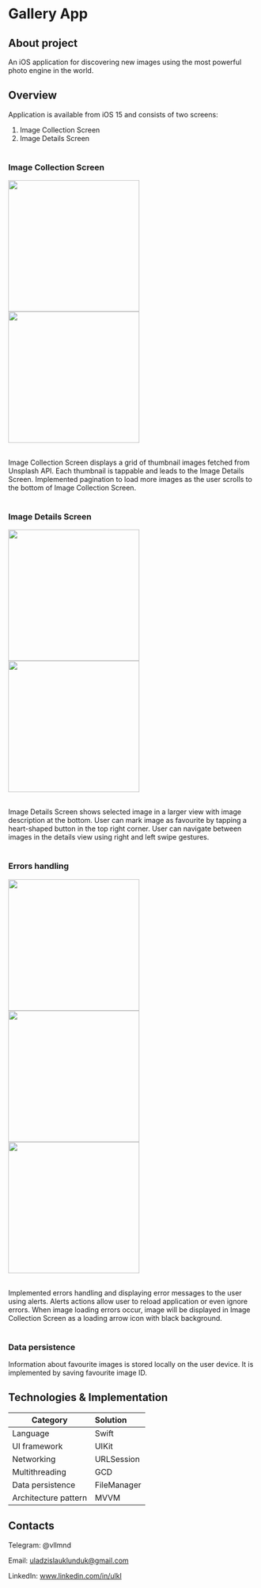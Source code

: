 # Gallery App

## About project

An iOS application for discovering new images using the most powerful photo engine in the world.

## Overview

Application is available from iOS 15 and consists of two screens:
1. Image Collection Screen
2. Image Details Screen
<br><br>

### Image Collection Screen

<img src="https://github.com/user-attachments/assets/e6ea9510-15a7-4547-a793-3deda82bb815" width="265" >
<img src="https://github.com/user-attachments/assets/3a2769eb-1b27-4457-882a-130357c41143" width="265" >
<br><br>

Image Collection Screen displays a grid of thumbnail images fetched from Unsplash API. Each thumbnail is tappable and leads to the Image Details Screen. Implemented pagination to load more images as the user scrolls to the bottom of Image Collection Screen.
<br><br>

### Image Details Screen

<img src="https://github.com/user-attachments/assets/b5da66b0-fa00-4936-be48-1265e5cd0c44" width="265" >
<img src="https://github.com/user-attachments/assets/c8c24596-fff2-493e-9d73-ee3590f771a7" width="265" >
<br><br>

Image Details Screen shows selected image in a larger view with image description at the bottom. User can mark image as favourite by tapping a heart-shaped button in the top right corner. User can navigate between images in the details view using right and left swipe gestures.
<br><br>

### Errors handling

<img src="https://github.com/user-attachments/assets/e97dc3eb-b9cf-4508-af58-442f2829e53c" width="265" >
<img src="https://github.com/user-attachments/assets/4dde850f-e3e4-460c-b742-e5f7fa64c5da" width="265" >
<img src="https://github.com/user-attachments/assets/d12b5cb4-cfca-4af5-b72a-1248de298f27" width="265" >
<br><br>

Implemented errors handling and displaying error messages to the user using alerts. Alerts actions allow user to reload application or even ignore errors. When image loading errors occur, image will be displayed in Image Collection Screen as a loading arrow icon with black background.
<br><br>

### Data persistence

Information about favourite images is stored locally on the user device. It is implemented by saving favourite image ID.  


## Technologies & Implementation

|      Category       |  Solution   |
|---------------------|:------------|
| Language            | Swift       |
| UI framework        | UIKit       |
| Networking          | URLSession  |
| Multithreading      | GCD         |
| Data persistence    | FileManager |
| Architecture pattern| MVVM        |

## Contacts

Telegram: @vllmnd

Email: uladzislauklunduk@gmail.com

LinkedIn: www.linkedin.com/in/ulkl
